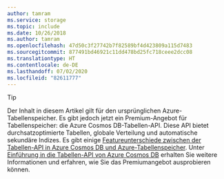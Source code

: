 ```yaml
---
author: tamram
ms.service: storage
ms.topic: include
ms.date: 10/26/2018
ms.author: tamram
ms.openlocfilehash: 47d50c3f27742b7f82589bf4d423809a115d7483
ms.sourcegitcommit: 877491bd46921c11dd478bd25fc718ceee2dcc08
ms.translationtype: HT
ms.contentlocale: de-DE
ms.lasthandoff: 07/02/2020
ms.locfileid: "82611777"
---
```

> [!TIP]
> Der Inhalt in diesem Artikel gilt für den ursprünglichen Azure-Tabellenspeicher. Es gibt jedoch jetzt ein Premium-Angebot für Tabellenspeicher: die Azure Cosmos DB-Tabellen-API. Diese API bietet durchsatzoptimierte Tabellen, globale Verteilung und automatische sekundäre Indizes. Es gibt einige [Featureunterschiede zwischen der Tabellen-API in Azure Cosmos DB und Azure-Tabellenspeicher](../articles/cosmos-db/table-api-faq.md#table-api-vs-table-storage). Unter [Einführung in die Tabellen-API von Azure Cosmos DB](https://aka.ms/premiumtables) erhalten Sie weitere Informationen und erfahren, wie Sie das Premiumangebot ausprobieren können. 
>
